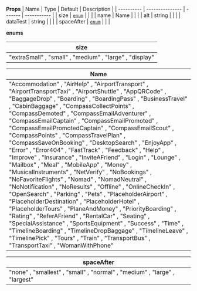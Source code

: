 **Props**
| Name | Type | Default | Description |
| ---------- | --------------- | ------- | ----------- |
| size | [`enum`](#enum) | | |
| name | Name | | |
| alt | string | | |
| dataTest | string | | |
| spaceAfter | [`enum`](#enum) | | |

**enums**

| **size**                                                |
| ------------------------------------------------------- |
| "extraSmall" , "small" , "medium" , "large" , "display" |

| **Name**                                                                                                                                                                                                                                                                                                                                                                                                                                                                                                                                                                                                                                                                                                                                                                                                                                                                                                                                                                                                                                                                                                                                                                                                                                                                      |
| ----------------------------------------------------------------------------------------------------------------------------------------------------------------------------------------------------------------------------------------------------------------------------------------------------------------------------------------------------------------------------------------------------------------------------------------------------------------------------------------------------------------------------------------------------------------------------------------------------------------------------------------------------------------------------------------------------------------------------------------------------------------------------------------------------------------------------------------------------------------------------------------------------------------------------------------------------------------------------------------------------------------------------------------------------------------------------------------------------------------------------------------------------------------------------------------------------------------------------------------------------------------------------- |
| "Accommodation" , "AirHelp" , "AirportTransport" , "AirportTransportTaxi" , "AirportShuttle" , "AppQRCode" , "BaggageDrop" , "Boarding" , "BoardingPass" , "BusinessTravel" , "CabinBaggage" , "CompassCollectPoints" , "CompassDemoted" , "CompassEmailAdventurer" , "CompassEmailCaptain" , "CompassEmailPromoted" , "CompassEmailPromotedCaptain" , "CompassEmailScout" , "CompassPoints" , "CompassTravelPlan" , "CompassSaveOnBooking" , "DesktopSearch" , "EnjoyApp" , "Error" , "Error404" , "FastTrack" , "Feedback" , "Help" , "Improve" , "Insurance" , "InviteAFriend" , "Login" , "Lounge" , "Mailbox" , "Meal" , "MobileApp" , "Money" , "MusicalInstruments" , "NetVerify" , "NoBookings" , "NoFavoriteFlights" , "Nomad" , "NomadNeutral" , "NoNotification" , "NoResults" , "Offline" , "OnlineCheckIn" , "OpenSearch" , "Parking" , "Pets" , "PlaceholderAirport" , "PlaceholderDestination" , "PlaceholderHotel" , "PlaceholderTours" , "PlaneAndMoney" , "PriorityBoarding" , "Rating" , "ReferAFriend" , "RentalCar" , "Seating" , "SpecialAssistance" , "SportsEquipment" , "Success" , "Time" , "TimelineBoarding" , "TimelineDropBaggage" , "TimelineLeave" , "TimelinePick" , "Tours" , "Train" , "TransportBus" , "TransportTaxi" , "WomanWithPhone" |

| **spaceAfter**                                                            |
| ------------------------------------------------------------------------- |
| "none" , "smallest" , "small" , "normal" , "medium" , "large" , "largest" |
